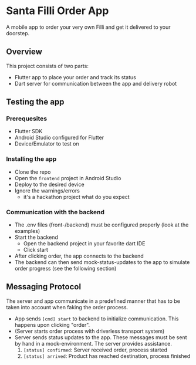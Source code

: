 # Santa Filli Order App

A mobile app to order your very own Filli and get it delivered to your doorstep.

## Overview

This project consists of two parts:

- Flutter app to place your order and track its status
- Dart server for communication between the app and delivery robot

## Testing the app

### Prerequesites

- Flutter SDK
- Android Studio configured for Flutter
- Device/Emulator to test on

### Installing the app

- Clone the repo
- Open the `frontend` project in Android Studio
- Deploy to the desired device
- Ignore the warnings/errors
    - it's a hackathon project what do you expect

### Communication with the backend

- The .env files (front-/backend) must be configured properly (look at the examples)
- Start the backend
    - Open the backend project in your favorite dart IDE
    - Click start
- After clicking order, the app connects to the backend
- The backend can then send mock-status-updates to the app to simulate order progress (see the following section)

## Messaging Protocol

The server and app communicate in a predefined manner that has to be taken into account when faking the order process.

- App sends `[cmd] start` to backend to initialize communication. This happens upon clicking "order".
- (Server starts order process with driverless transport system)
- Server sends status updates to the app. These messages must be sent by hand in a mock-environment. The server provides assistance.
    1. `[status] confirmed`: Server received order, process started
    2. `[status] arrived`: Product has reached destination, process finished
